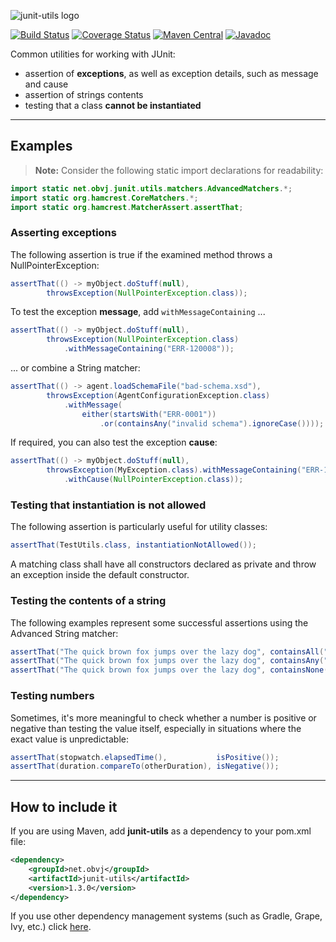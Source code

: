 ![junit-utils logo](resources/junit-utils_logo.svg)

[![Build Status](https://travis-ci.org/oswaldobapvicjr/junit-utils.svg?branch=master)](https://travis-ci.org/oswaldobapvicjr/junit-utils)
[![Coverage Status](https://coveralls.io/repos/github/oswaldobapvicjr/junit-utils/badge.svg?branch=master)](https://coveralls.io/github/oswaldobapvicjr/junit-utils?branch=master)
[![Maven Central](https://maven-badges.herokuapp.com/maven-central/net.obvj/junit-utils/badge.svg)](https://maven-badges.herokuapp.com/maven-central/net.obvj/junit-utils)
[![Javadoc](https://javadoc.io/badge2/net.obvj/junit-utils/javadoc.svg)](https://javadoc.io/doc/net.obvj/junit-utils)

Common utilities for working with JUnit:

- assertion of **exceptions**, as well as exception details, such as message and cause
- assertion of strings contents
- testing that a class **cannot be instantiated**

----

## Examples

> **Note:** Consider the following static import declarations for readability:

```java
import static net.obvj.junit.utils.matchers.AdvancedMatchers.*;
import static org.hamcrest.CoreMatchers.*;
import static org.hamcrest.MatcherAssert.assertThat;
```

### Asserting exceptions

The following assertion is true if the examined method throws a NullPointerException:

```java
assertThat(() -> myObject.doStuff(null),
        throwsException(NullPointerException.class));
```

To test the exception **message**, add `withMessageContaining` ...

```java
assertThat(() -> myObject.doStuff(null),
        throwsException(NullPointerException.class)
            .withMessageContaining("ERR-120008"));
```

... or combine a String matcher:

````java
assertThat(() -> agent.loadSchemaFile("bad-schema.xsd"),
        throwsException(AgentConfigurationException.class)
            .withMessage(
                either(startsWith("ERR-0001"))
                    .or(containsAny("invalid schema").ignoreCase())));
````

If required, you can also test the exception **cause**:

```java
assertThat(() -> myObject.doStuff(null),
        throwsException(MyException.class).withMessageContaining("ERR-120008")
            .withCause(NullPointerException.class));
```

### Testing that instantiation is not allowed

The following assertion is particularly useful for utility classes:

```java
assertThat(TestUtils.class, instantiationNotAllowed());
```

 A matching class shall have all constructors declared as private and throw an exception inside the default constructor.

### Testing the contents of a string

The following examples represent some successful assertions using the Advanced String matcher:

```java
assertThat("The quick brown fox jumps over the lazy dog", containsAll("fox", "dog"));
assertThat("The quick brown fox jumps over the lazy dog", containsAny("FOX", "dragon").ignoreCase());
assertThat("The quick brown fox jumps over the lazy dog", containsNone("centaur"));
```

### Testing numbers

Sometimes, it's more meaningful to check whether a number is positive or negative than testing the value itself, especially in situations where the exact value is unpredictable:

```java
assertThat(stopwatch.elapsedTime(),           isPositive());
assertThat(duration.compareTo(otherDuration), isNegative());
```

----

## How to include it

If you are using Maven, add **junit-utils** as a dependency to your pom.xml file:

```xml
<dependency>
    <groupId>net.obvj</groupId>
    <artifactId>junit-utils</artifactId>
    <version>1.3.0</version>
</dependency>
```

If you use other dependency management systems (such as Gradle, Grape, Ivy, etc.) click [here](https://maven-badges.herokuapp.com/maven-central/net.obvj/junit-utils).
